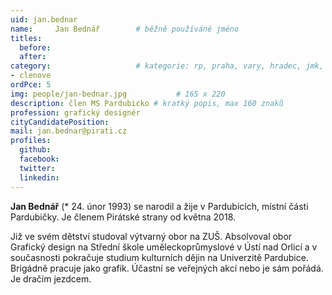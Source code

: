```yaml
---
uid: jan.bednar
name:     Jan Bednář   		# běžně používáné jméno
titles:
  before:
  after:
category:             		# kategorie: rp, praha, vary, hradec, jmk, senat
- clenove
ordPce: 5
img: people/jan-bednar.jpg           # 165 x 220
description: člen MS Pardubicko # kratký popis, max 160 znaků
profession: grafický designér
cityCandidatePosition:
mail: jan.bednar@pirati.cz
profiles:
  github:
  facebook:
  twitter:
  linkedin:
---
```

**Jan Bednář** (* 24. únor 1993) se narodil a žije v Pardubicích, místní části Pardubičky. Je členem Pirátské strany od května 2018.

Již ve svém dětství studoval výtvarný obor na ZUŠ. Absolvoval obor Grafický design na Střední škole uměleckoprůmyslové v Ústí nad Orlicí a v současnosti pokračuje studium kulturních dějin na Univerzitě Pardubice. Brigádně pracuje jako grafik. Účastní se veřejných akcí nebo je sám pořádá. Je dračím jezdcem.
